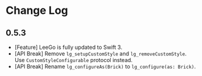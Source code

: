 # Change Log

0.5.3
-----

- [Feature] LeeGo is fully updated to Swift 3.
- [API Break] Remove `lg_setupCustomStyle` and `lg_removeCustomStyle`. Use `CustomStyleConfigurable` protocol instead.
- [API Break] Rename `lg_configureAs(Brick)` to `lg_configure(as: Brick)`.
